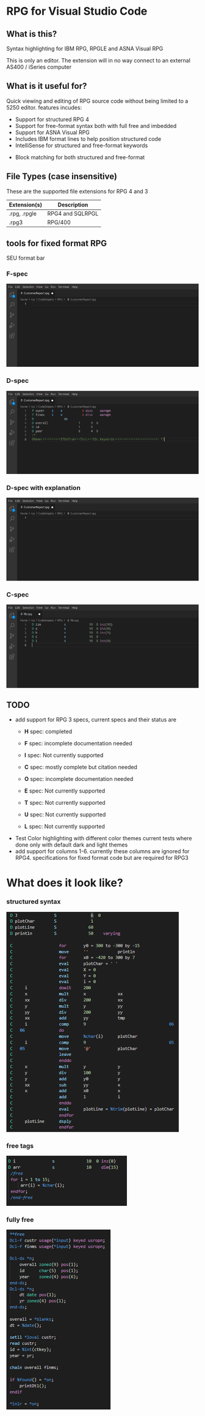 # RPG for Visual Studio Code

## What is this?
Syntax highlighting for IBM RPG, RPGLE and ASNA Visual RPG 

This is only an editor. The extension will in no way connect to an external AS400 / iSeries computer

## What is it useful for?
Quick viewing and editing of RPG source code without being limited to a 5250 editor. 
features incudes:
+ Support for structured RPG 4
+ Support for free-format syntax both with full free and imbedded
+ Support for ASNA Visual RPG
+ Includes IBM format lines to help position structured code
+ IntelliSense for structured and free-format keywords
* Block matching for both structured and free-format 

## File Types (case insensitive)
These are the supported file extensions for RPG 4 and 3

| Extension(s)        | Description        |
| --------------------| ------------------ |
| .rpg, .rpgle        | RPG4 and SQLRPGL |
| .rpg3               | RPG/400  |

## tools for fixed format RPG
SEU format bar
### F-spec
 ![struc.rpg](https://raw.githubusercontent.com/RoySpino/RB_SNS_VSCodeExtentions/main/Images/FSpecFormatLine.gif)
### D-spec
 ![struc.rpg](https://raw.githubusercontent.com/RoySpino/RB_SNS_VSCodeExtentions/main/Images/DFormatLine.gif)
### D-spec with explanation
![struc.rpg](https://raw.githubusercontent.com/RoySpino/RB_SNS_VSCodeExtentions/main/Images/DFormatLine2.gif)
### C-spec
 ![struc.rpg](https://raw.githubusercontent.com/RoySpino/RB_SNS_VSCodeExtentions/main/Images/CSpecFormatLine.gif)

## TODO
+ add support for RPG 3 specs, current specs and their status are
    * **H** spec: completed
    * **F** spec: incomplete documentation needed
    * **I** spec: Not currently supported
    * **C** spec: mostly complete but citation needed
    * **O** spec: incomplete documentation needed

    * **E** spec: Not currently supported
    * **T** spec: Not currently supported
    * **U** spec: Not currently supported
    * **L** spec: Not currently supported
+ Test Color highlighting with different color themes current tests where done only with default dark and light themes
+ add support for columns 1-6. currently these columns are ignored for RPG4. 
specifications for fixed format code but are required for RPG3

# What does it look like?
### structured syntax
 ![struc.rpg](https://raw.githubusercontent.com/RoySpino/RB_SNS_VSCodeExtentions/main/Images/StructRPG.png)

### free tags
 ![freeTags.rpg](https://raw.githubusercontent.com/RoySpino/RB_SNS_VSCodeExtentions/main/Images/freeTags.png)

### fully free
 ![fullFree](https://raw.githubusercontent.com/RoySpino/RB_SNS_VSCodeExtentions/main/Images/FreeFormat.png)
